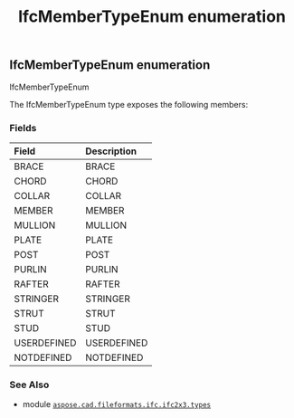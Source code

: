 ﻿---
title: IfcMemberTypeEnum enumeration
second_title: Aspose.CAD for Python via .NET API References
description: 
type: docs
weight: 2520
url: /aspose.cad.fileformats.ifc.ifc2x3.types/ifcmembertypeenum/
is_root: false
---

## IfcMemberTypeEnum enumeration

IfcMemberTypeEnum



The IfcMemberTypeEnum type exposes the following members:

### Fields
| Field | Description |
| :- | :- |
| BRACE | BRACE |
| CHORD | CHORD |
| COLLAR | COLLAR |
| MEMBER | MEMBER |
| MULLION | MULLION |
| PLATE | PLATE |
| POST | POST |
| PURLIN | PURLIN |
| RAFTER | RAFTER |
| STRINGER | STRINGER |
| STRUT | STRUT |
| STUD | STUD |
| USERDEFINED | USERDEFINED |
| NOTDEFINED | NOTDEFINED |



### See Also
* module [`aspose.cad.fileformats.ifc.ifc2x3.types`](..)
